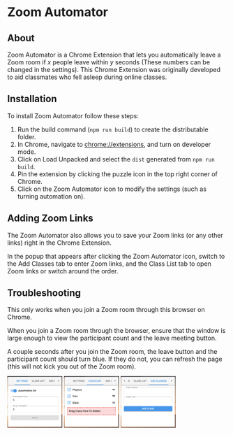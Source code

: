 # Zoom Automator

## About

Zoom Automator is a Chrome Extension that lets you automatically leave a Zoom room if _x_ people leave within _y_ seconds (These numbers can be changed in the settings). This Chrome Extension was originally developed to aid classmates who fell asleep during online classes.

## Installation

To install Zoom Automator follow these steps:

1. Run the build command (`npm run build`) to create the distributable folder.
1. In Chrome, navigate to [chrome://extensions](chrome://extensions), and turn on developer mode.
1. Click on Load Unpacked and select the `dist` generated from `npm run build`.
1. Pin the extension by clicking the puzzle icon in the top right corner of Chrome.
1. Click on the Zoom Automator icon to modify the settings (such as turning automation on).

## Adding Zoom Links

The Zoom Automator also allows you to save your Zoom links (or any other links) right in the Chrome Extension.

In the popup that appears after clicking the Zoom Automator icon, switch to the Add Classes tab to enter Zoom links, and the Class List tab to open Zoom links or switch around the order.

## Troubleshooting

This only works when you join a Zoom room through this browser on Chrome.

When you join a Zoom room through the browser, ensure that the window is large enough to view the participant count and the leave meeting button.

A couple seconds after you join the Zoom room, the leave button and the participant count should turn blue. If they do not, you can refresh the page (this will not kick you out of the Zoom room).

<!-- ![Settings Tab](./README/settings.jpg | width=100)
![Settings Tab](./README/classlist.jpg) -->
<img src="./README/settings.jpg" alt="Settings Tab" width="25%" />
<img src="./README/classlist.jpg" alt="Class List" width="25%" />
<img src="./README/addclasses.jpg" alt="Add Classes" width="25%" />
